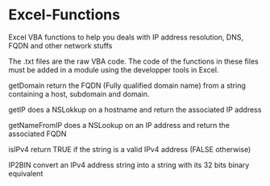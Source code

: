 # Excel-Functions
Excel VBA functions to help you deals with IP address resolution, DNS, FQDN and other network stuffs

The .txt files are the raw VBA code. The code of the functions in these files must be added in a module using the developper tools in Excel.

getDomain return the FQDN (Fully qualified domain name) from a string containing a host, subdomain and domain.

getIP does a NSLokkup on a hostname and return the associated IP address

getNameFromIP does a NSLookup on an IP address and return the associated FQDN

isIPv4 return TRUE if the string is a valid IPv4 address (FALSE otherwise)

IP2BIN convert an IPv4 address string into a string with its 32 bits binary equivalent
